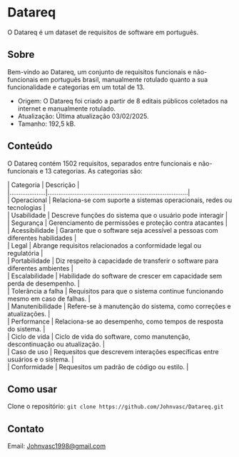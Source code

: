 # Datareq
O Datareq é um dataset de requisitos de software em português.

## Sobre
Bem-vindo ao Datareq, um conjunto de requisitos funcionais e não-funcionais em portuguẽs brasil, manualmente rotulado quanto a sua funcionalidade e categorias em um total de 13.
- Origem: O Datareq foi criado a partir de 8 editais públicos coletados na internet e manualmente rotulado.
- Atualização: Última atualização 03/02/2025.
- Tamanho: 192,5 kB.

## Conteúdo
O Datareq contém 1502 requisitos, separados entre funcionais e não-funcionais e 13 categorias. As categorias são:


| Categoria          | Descrição                                                                    |<br>
|....................|..............................................................................|<br>
| Operacional        | Relaciona-se com suporte a sistemas operacionais, redes ou tecnologias       |<br>
| Usabilidade        | Descreve funções do sistema que o usuário pode interagir                     |<br>
| Segurança          | Gerenciamento de permissões e proteção contra atacantes                      |<br>
| Acessibilidade     | Garante que o software seja acessível a pessoas com diferentes habilidades   |<br>
| Legal              | Abrange requisitos relacionados a conformidade legal ou regulatória          |<br>
| Portabilidade      | Diz respeito à capacidade de transferir o software para diferentes ambientes |<br>
| Escalabilidade     | Habilidade do software de crescer em capacidade sem perda de desempenho.     |<br>
| Tolerância a falha | Requisitos para que o sistema continue funcionando mesmo em caso de falhas.  |<br>
| Manutenibilidade   | Refere-se à manutenção do sistema, como correções e atualizações.            |<br>
| Performance        | Relaciona-se ao desempenho, como tempos de resposta do sistema.              |<br>
| Ciclo de vida      | Ciclo de vida do software, como manutenção, descontinuação ou atualização.   |<br>
| Caso de uso        | Requesitos que descrevem interações específicas entre usuários e o sistema.  |<br>
| Conformidade       | Requesitos um padrão de código ou estilo.                                    |<br>

## Como usar
Clone o repositório:
```git clone https://github.com/Johnvasc/Datareq.git```

## Contato

Email: Johnvasc1998@gmail.com
